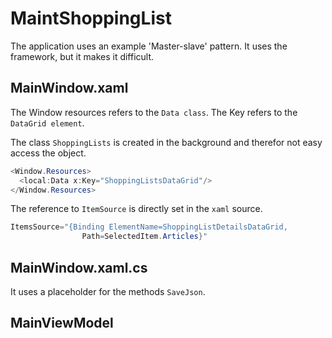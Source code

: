 ﻿# MaintShoppingList

The application uses an example 'Master-slave' pattern. 
It uses the framework, but it makes it difficult.

## MainWindow.xaml

The Window resources refers to the `Data class`.
The Key refers to the `DataGrid element`.

The class `ShoppingLists` is created in the background and therefor not easy access the object.

``` C#
<Window.Resources>
  <local:Data x:Key="ShoppingListsDataGrid"/>
</Window.Resources>
```

The reference to `ItemSource` is directly set in the `xaml` source.

``` C#
ItemsSource="{Binding ElementName=ShoppingListDetailsDataGrid, 
                Path=SelectedItem.Articles}"
```

## MainWindow.xaml.cs

It uses a placeholder for the methods `SaveJson`.

## MainViewModel

